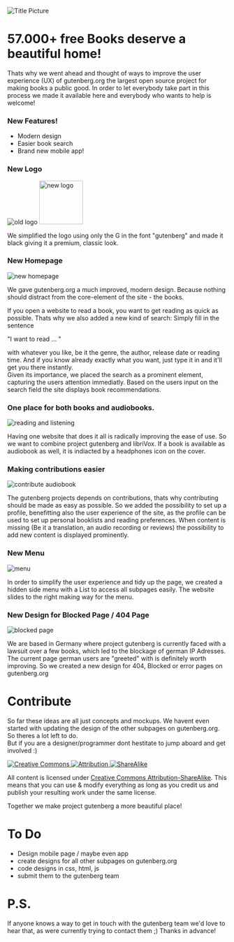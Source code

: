 


![Title Picture](https://raw.githubusercontent.com/project-gutenberg-redesign/gutenberg.org/master/Plakat.png "Old logo")


# 57.000+ free Books deserve a beautiful home! 
Thats why we went ahead and thought of ways to improve the user experience (UX) of gutenberg.org 
the largest open source project for making books a public good.
In order to let everybody take part in this process we made it available here and everybody who wants to help 
is welcome!



### New Features!
* Modern design
* Easier book search
* Brand new mobile app!

### New Logo

![old logo](http://www.gutenberg.org/pics/pg-logo-002.png "Old logo")
<img src="https://raw.githubusercontent.com/project-gutenberg-redesign/gutenberg.org/master/Logo.png" alt="new logo" width="100" height="100"/>


We simplified the logo using only the G in the font "gutenberg" and made it black giving it a 
premium, classic look.

### New Homepage

![new homepage](https://raw.githubusercontent.com/project-gutenberg-redesign/gutenberg.org/master/screens/jpg/home.jpg "New Homepage")

We gave gutenberg.org a much improved, modern design. Because nothing should distract 
from the core-element of the site - the books. 

If you open a website to read a book, you want to get reading as quick as possible.
Thats why we also added a new kind of search: Simply fill in the sentence 

"I want to read ... " 

with whatever you like, be it the genre, the author, release date or reading time. 
And if you know already exactly what you want, just type it in 
and it'll get you there instantly.   
Given its importance, we placed the search as a prominent element,
capturing the users attention immediatly.
Based on the users input on the search field
the site displays book recommendations. 

### One place for both books and audiobooks.

![reading and listening](https://raw.githubusercontent.com/project-gutenberg-redesign/gutenberg.org/master/screens/jpg/book_detail.jpg "reading and listening")

Having one website that does it all is radically improving the ease of use.
So we want to combine project gutenberg and libriVox.
If a book is available as audiobook as well, it is indiacted by a headphones icon on the cover.

### Making contributions easier

![contribute audiobook](https://raw.githubusercontent.com/project-gutenberg-redesign/gutenberg.org/master/Making%20Contributing%20Easier.jpg "menu")

The gutenberg projects depends on contributions, thats why contributing should be made as easy as possible.
So we added the possibility to set up a profile, benefitting also the user experience of the site,
as the profile can be used to set up personal booklists and reading preferences.
When content is missing (Be it a translation, an audio recording or reviews) the possibility to add new 
content is displayed prominently.

### New Menu

![menu](https://raw.githubusercontent.com/project-gutenberg-redesign/gutenberg.org/master/screens/jpg/menu.jpg "menu")

In order to simplify the user experience and tidy up the page, we created a hidden side menu with a List to access all subpages easily. The website slides to the right making way for the menu.

### New Design for Blocked Page / 404 Page

![blocked page](https://raw.githubusercontent.com/project-gutenberg-redesign/gutenberg.org/master/screens/jpg/blocked_info.jpg "blocked page") 

We are based in Germany where project gutenberg is currently faced with a lawsuit over a few books, which
led to the blockage of german IP Adresses. The current page german users are "greeted" with is definitely
worth improving. So we created a new design for 404, Blocked or error pages on gutenberg.org 

# Contribute

So far these ideas are all just concepts and mockups. We havent even started with updating 
the design of the other subpages on gutenberg.org. So theres a lot left to do.  
But if you are a designer/programmer dont hestitate to jump aboard and get involved :)

[![Creative Commons](https://creativecommons.org/images/deed/svg/cc_blue.svg) ![Attribution](https://creativecommons.org/images/deed/svg/attribution_icon_blue.svg) ![ShareAlike](https://creativecommons.org/images/deed/svg/sa_blue.svg)](https://creativecommons.org/licenses/by-sa/4.0/)

All content is licensed under [Creative Commons Attribution-ShareAlike](https://creativecommons.org/licenses/by-sa/4.0/). This means that you can use & modify everything as long as you credit us and publish your resulting work under the same license.

Together we make project gutenberg a more beautiful place!


# To Do

* Design mobile page / maybe even app
* create designs for all other subpages on gutenberg.org
* code designs in css, html, js
* submit them to the gutenberg team

# P.S.
 If anyone knows a way to get in touch with the gutenberg team 
 we'd love to hear that, as were currently trying to contact them ;)
 Thanks in advance!
